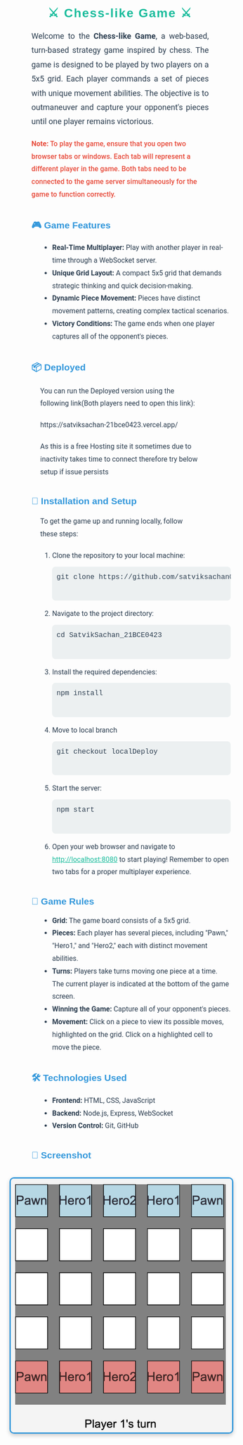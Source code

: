 <!-- Embed Google Fonts -->
<link href="https://fonts.googleapis.com/css2?family=Roboto:wght@400;500;700&family=Montserrat:wght@400;700&display=swap" rel="stylesheet">

<!-- Title -->
<h1 style="font-family: 'Montserrat', sans-serif; color: #1abc9c; text-align: center; font-weight: 700; letter-spacing: 2px; margin-top: 40px;">
    ⚔️ Chess-like Game ⚔️
</h1>

<!-- Introduction -->
<p style="font-family: 'Roboto', sans-serif; font-size: 18px; color: #2c3e50; line-height: 1.8; text-align: justify; margin: 20px 50px;">
    Welcome to the <b>Chess-like Game</b>, a web-based, turn-based strategy game inspired by chess. The game is designed to be played by two players on a 5x5 grid. Each player commands a set of pieces with unique movement abilities. The objective is to outmaneuver and capture your opponent's pieces until one player remains victorious.
</p>

<!-- Important Note -->
<p style="font-family: 'Roboto', sans-serif; font-size: 16px; color: #e74c3c; font-weight: 500; line-height: 1.8; margin: 20px 50px;">
    <b>Note:</b> To play the game, ensure that you open two browser tabs or windows. Each tab will represent a different player in the game. Both tabs need to be connected to the game server simultaneously for the game to function correctly.
</p>

<!-- Game Features -->
<h2 style="font-family: 'Montserrat', sans-serif; color: #3498db; font-weight: 700; margin-top: 40px; margin-left: 50px;">
    🎮 Game Features
</h2>
<ul style="font-family: 'Roboto', sans-serif; color: #2c3e50; font-size: 16px; line-height: 1.8; margin-left: 70px;">
    <li><b>Real-Time Multiplayer:</b> Play with another player in real-time through a WebSocket server.</li>
    <li><b>Unique Grid Layout:</b> A compact 5x5 grid that demands strategic thinking and quick decision-making.</li>
    <li><b>Dynamic Piece Movement:</b> Pieces have distinct movement patterns, creating complex tactical scenarios.</li>
    <li><b>Victory Conditions:</b> The game ends when one player captures all of the opponent's pieces.</li>
</ul>
<!-- Deployed instruction -->
<h2 style="font-family: 'Montserrat', sans-serif; color: #3498db; font-weight: 700; margin-top: 40px; margin-left: 50px;">
    📦 Deployed
</h2>
<p style="font-family: 'Roboto', sans-serif; font-size: 16px; color: #2c3e50; line-height: 1.8; margin: 20px 70px;">
    You can run the Deployed version using the following link(Both players need to open this link):<br>
</p>
<p style="font-family: 'Roboto', sans-serif; font-size: 16px; color: #2c3e50; line-height: 1.8; margin: 20px 70px;">
        https://satviksachan-21bce0423.vercel.app/ <br>
    
</p>
<p style="font-family: 'Roboto', sans-serif; font-size: 16px; color: #2c3e50; line-height: 1.8; margin: 20px 70px;">
       As this is a free Hosting site it sometimes due to inactivity takes time to connect therefore try below setup if issue persists
</p>

<!-- Installation Instructions -->
<h2 style="font-family: 'Montserrat', sans-serif; color: #3498db; font-weight: 700; margin-top: 40px; margin-left: 50px;">
    🚀 Installation and Setup
</h2>
<p style="font-family: 'Roboto', sans-serif; font-size: 16px; color: #2c3e50; line-height: 1.8; margin: 20px 70px;">
    To get the game up and running locally, follow these steps:
</p>
<ol style="font-family: 'Roboto', sans-serif; color: #2c3e50; font-size: 16px; line-height: 1.8; margin-left: 70px;">
    <li>Clone the repository to your local machine:
        <pre style="background-color: #ecf0f1; padding: 10px; border-radius: 8px; font-family: 'Courier New', monospace; margin-top: 10px;">
git clone https://github.com/satviksachan0/SatvikSachan_21BCE0423
        </pre>
    </li>
    <li>Navigate to the project directory:
        <pre style="background-color: #ecf0f1; padding: 10px; border-radius: 8px; font-family: 'Courier New', monospace; margin-top: 10px;">
cd SatvikSachan_21BCE0423
        </pre>
    </li>
    <li>Install the required dependencies:
        <pre style="background-color: #ecf0f1; padding: 10px; border-radius: 8px; font-family: 'Courier New', monospace; margin-top: 10px;">
npm install
        </pre>
    </li>
    <li>Move to local branch
        <pre style="background-color: #ecf0f1; padding: 10px; border-radius: 8px; font-family: 'Courier New', monospace; margin-top: 10px;">
git checkout localDeploy
        </pre>
    </li>
    <li>Start the server:
        <pre style="background-color: #ecf0f1; padding: 10px; border-radius: 8px; font-family: 'Courier New', monospace; margin-top: 10px;">
npm start
        </pre>
    </li>
    <li>Open your web browser and navigate to <a href="http://localhost:8080" style="color: #1abc9c;">http://localhost:8080</a> to start playing! Remember to open two tabs for a proper multiplayer experience.</li>
</ol>

<!-- Game Rules -->
<h2 style="font-family: 'Montserrat', sans-serif; color: #3498db; font-weight: 700; margin-top: 40px; margin-left: 50px;">
    📜 Game Rules
</h2>
<ul style="font-family: 'Roboto', sans-serif; color: #2c3e50; font-size: 16px; line-height: 1.8; margin-left: 70px;">
    <li><b>Grid:</b> The game board consists of a 5x5 grid.</li>
    <li><b>Pieces:</b> Each player has several pieces, including "Pawn," "Hero1," and "Hero2," each with distinct movement abilities.</li>
    <li><b>Turns:</b> Players take turns moving one piece at a time. The current player is indicated at the bottom of the game screen.</li>
    <li><b>Winning the Game:</b> Capture all of your opponent's pieces.</li>
    <li><b>Movement:</b> Click on a piece to view its possible moves, highlighted on the grid. Click on a highlighted cell to move the piece.</li>
</ul>

<!-- Technologies Used -->
<h2 style="font-family: 'Montserrat', sans-serif; color: #3498db; font-weight: 700; margin-top: 40px; margin-left: 50px;">
    🛠️ Technologies Used
</h2>
<ul style="font-family: 'Roboto', sans-serif; color: #2c3e50; font-size: 16px; line-height: 1.8; margin-left: 70px;">
    <li><b>Frontend:</b> HTML, CSS, JavaScript</li>
    <li><b>Backend:</b> Node.js, Express, WebSocket</li>
    <li><b>Version Control:</b> Git, GitHub</li>
</ul>

<!-- Screenshot -->
<h2 style="font-family: 'Montserrat', sans-serif; color: #3498db; font-weight: 700; margin-top: 40px; margin-left: 50px;">
    📸 Screenshot
</h2>
<p style="text-align: center;">
    <img src="screenshot.png" alt="Game Screenshot" width="600" style="border-radius: 10px; border: 3px solid #3498db; box-shadow: 0px 4px 10px rgba(0, 0, 0, 0.2); margin-top: 20px;">
</p>
